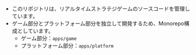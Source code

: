 <!------------------------------------------------------------------------------------
   Add Rules to this file or a short description and have Kiro refine them for you:   
-------------------------------------------------------------------------------------> 
- このリポジトリは、リアルタイムストラテジゲームのソースコードを管理しています。
- ゲーム部分とプラットフォーム部分を独立して開発するため、Monorepo構成としています。
  - ゲーム部分：`apps/game`
  - プラットフォーム部分：`apps/platform`
